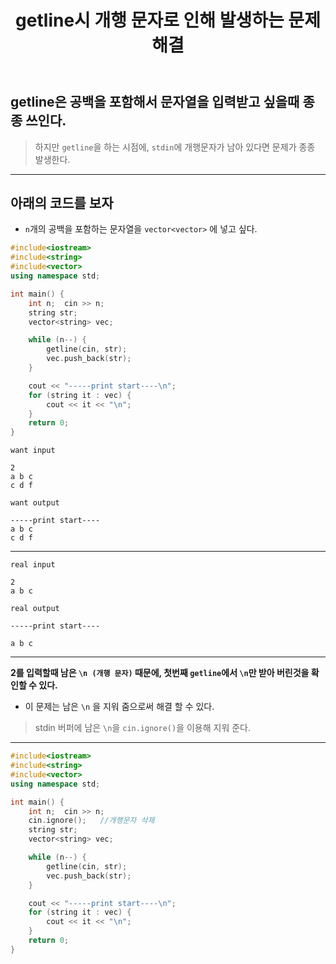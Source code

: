 ﻿---
title: getline시 개행 문자로 인해 발생하는 문제 해결
categories:
- C++

tags:
- C++
- getline
- cin.ignore()
---

## getline은 공백을 포함해서 문자열을 입력받고 싶을때 종종 쓰인다.
> 하지만 `getline`을 하는 시점에, `stdin`에 개행문자가 남아 있다면 문제가 종종 발생한다.

---

## 아래의 코드를 보자
- `n`개의 공백을 포함하는 문자열을 `vector<vector>` 에 넣고 싶다.

```c++
#include<iostream>
#include<string>
#include<vector>
using namespace std;

int main() {
	int n;	cin >> n;
	string str;
	vector<string> vec;

	while (n--) {
		getline(cin, str);
		vec.push_back(str);
	}

	cout << "-----print start----\n";
	for (string it : vec) {
		cout << it << "\n";
	}
	return 0;
}
```

`want input`
```
2
a b c
c d f
```

`want output`
```
-----print start----
a b c
c d f
```

---

`real input`
```
2
a b c
```

`real output`
```
-----print start----

a b c
```

---

**2를 입력할때 남은 `\n (개행 문자)` 때문에, 첫번째 `getline`에서 `\n`만 받아 버린것을 확인할 수 있다.**

- 이 문제는 남은 `\n` 을 지워 줌으로써 해결 할 수 있다.
> stdin 버퍼에 남은 `\n`을 `cin.ignore()`을 이용해 지워 준다.

---

```c++
#include<iostream>
#include<string>
#include<vector>
using namespace std;

int main() {
	int n;	cin >> n;
	cin.ignore();	//개행문자 삭제
	string str;
	vector<string> vec;

	while (n--) {
		getline(cin, str);
		vec.push_back(str);
	}

	cout << "-----print start----\n";
	for (string it : vec) {
		cout << it << "\n";
	}
	return 0;
}
```